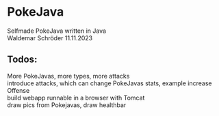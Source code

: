 # PokeJava
Selfmade PokeJava written in Java <br />
Waldemar Schröder 11.11.2023 <br />

## Todos:
More PokeJavas, more types, more attacks <br />
introduce attacks, which can change PokeJavas stats, example increase Offense <br />
build webapp runnable in a browser with Tomcat <br />
draw pics from Pokejavas, draw healthbar <br />

